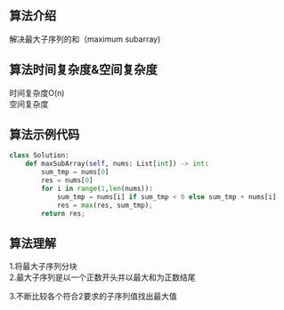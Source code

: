 ## 算法介绍
解决最大子序列的和（maximum subarray)
## 算法时间复杂度&空间复杂度
时间复杂度O(n)  
空间复杂度
## 算法示例代码
```   python 
class Solution:
    def maxSubArray(self, nums: List[int]) -> int:
        sum_tmp = nums[0]
        res = nums[0]
        for i in range(1,len(nums)):
            sum_tmp = nums[i] if sum_tmp < 0 else sum_tmp + nums[i]
            res = max(res, sum_tmp);
        return res;
```
## 算法理解
1.将最大子序列分块  
2.最大子序列是以一个正数开头并以最大和为正数结尾  

3.不断比较各个符合2要求的子序列值找出最大值

